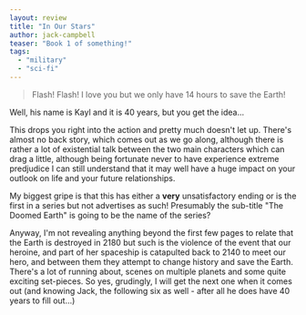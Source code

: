 ```yaml
---
layout: review
title: "In Our Stars"
author: jack-campbell
teaser: "Book 1 of something!"
tags:
  - "military"
  - "sci-fi"
---
```


> Flash! Flash! I love you but we only have 14 hours to save the Earth!

Well, his name is Kayl and it is 40 years, but you get the idea...

This drops you right into the action and pretty much doesn't let up. There's
almost no back story, which comes out as we go along, although there is rather
a lot of existential talk between the two main characters which can drag a little,
although being fortunate never to have experience extreme predjudice I can still
understand that it may well have a huge impact on your outlook on life and your
future relationships.

My biggest gripe is that this has either a **very** unsatisfactory ending or is
the first in a series but not advertises as such! Presumably the sub-title "The
Doomed Earth" is going to be the name of the series?

Anyway, I'm not revealing anything beyond the first few pages to relate that the
Earth is destroyed in 2180 but such is the violence of the event that our
heroine, and part of her spaceship is catapulted back to 2140 to meet our hero, and
between them they attempt to change history and save the Earth. There's a lot of
running about, scenes on multiple planets and some quite exciting set-pieces. So yes,
grudingly, I will get the next one when it comes out (and knowing Jack, the following
six as well - after all he does have 40 years to fill out...)
